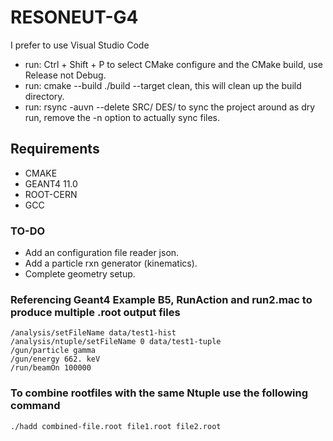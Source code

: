 # RESONEUT-G4 

I prefer to use Visual Studio Code
 * run: Ctrl + Shift + P to select CMake configure and the CMake build, use Release not Debug.
 * run: cmake --build ./build --target clean, this will clean up the build directory. 
 * run: rsync -auvn --delete SRC/ DES/ to sync the project around as dry run, remove the -n option to actually sync files.


## Requirements
 * CMAKE
 * GEANT4 11.0
 * ROOT-CERN
 * GCC 

### TO-DO
 * Add an configuration file reader json. 
 * Add a particle rxn generator (kinematics).
 * Complete geometry setup. 


### Referencing Geant4 Example B5, RunAction and run2.mac to produce multiple .root output files
```
/analysis/setFileName data/test1-hist
/analysis/ntuple/setFileName 0 data/test1-tuple
/gun/particle gamma
/gun/energy 662. keV
/run/beamOn 100000
```

### To combine rootfiles with the same Ntuple use the following command
```
./hadd combined-file.root file1.root file2.root
```


